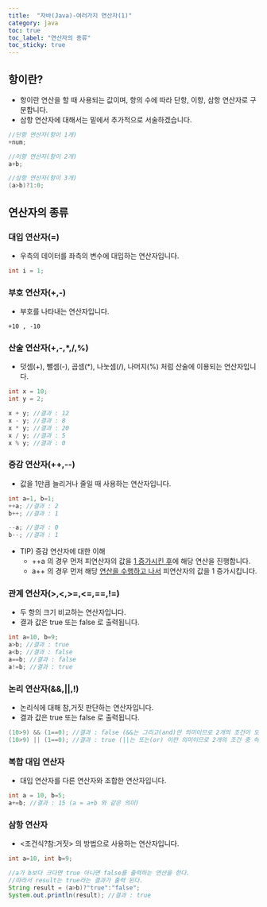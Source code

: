 ```yaml
---
title:  "자바(Java)-여러가지 연산자(1)"
category: java
toc: true
toc_label: "연산자의 종류"
toc_sticky: true
---
```








## 항이란?

- 항이란 연산을 할 때 사용되는 값이며, 항의 수에 따라 단항, 이항, 삼항 연산자로 구분합니다.
- 삼항 연산자에 대해서는 밑에서 추가적으로 서술하겠습니다.

```java
//단항 연산자(항이 1개)
+num;

//이항 연산자(항이 2개)
a+b;

//삼항 연산자(항이 3개)
(a>b)?1:0;
```





## 연산자의 종류

### 대입 연산자(=)

- 우측의 데이터를 좌측의 변수에 대입하는 연산자입니다.

```java
int i = 1;
```



### 부호 연산자(+,-)

- 부호를 나타내는 연산자입니다.

```
+10 , -10
```



### 산술 연산자(+,-,*,/,%)

- 덧셈(+), 뺄셈(-), 곱셈(*), 나눗셈(/), 나머지(%) 처럼 산술에 이용되는 연산자입니다.

```java
int x = 10;
int y = 2;

x + y; //결과 : 12
x - y; //결과 : 8
x * y; //결과 : 20
x / y; //결과 : 5
x % y; //결과 : 0
```



### 증감 연산자(++,--)

- 값을 1만큼 늘리거나 줄일 때 사용하는 연산자입니다.

```java
int a=1, b=1;
++a; //결과 : 2
b++; //결과 : 1

--a; //결과 : 0
b--; //결과 : 1
```

- TIP) 증감 연산자에 대한 이해
  - ++a 의 경우 먼저 피연산자의 값을 <u>1 증가시킨 후</u>에 해당 연산을 진행합니다.
  - a++ 의 경우 먼저 해당 <u>연산을 수행하고 나서</u> 피연산자의 값을 1 증가시킵니다.



### 관계 연산자(>,<,>=,<=,==,!=)

- 두 항의 크기 비교하는 연산자입니다.
- 결과 값은 true 또는 false 로 출력됩니다.

```java
int a=10, b=9;
a>b; //결과 : true
a<b; //결과 : false
a==b; //결과 : false
a!=b; //결과 : true
```



### 논리 연산자(&&,||,!)

- 논리식에 대해 참,거짓 판단하는 연산자입니다.
- 결과 값은 true 또는 false 로 출력됩니다.

```java
(10>9) && (1==0); //결과 : false (&&는 그리고(and)란 의미이므로 2개의 조건이 모두 만족해야 한다.)
(10>9) || (1==0); //결과 : true (||는 또는(or) 이란 의미이므로 2개의 조건 중 하나만 만족하면 된다.)
```



### 복합 대입 연산자

- 대입 연산자를 다른 연산자와 조합한 연산자입니다.

```java
int a = 10, b=5;
a+=b; //결과 : 15 (a = a+b 와 같은 의미)
```



### 삼항 연산자

- \<조건식?참:거짓\> 의 방법으로 사용하는 연산자입니다.

```java
int a=10, int b=9;

//a가 b보다 크다면 true 아니면 false를 출력하는 연산을 한다. 
//따라서 result는 true라는 결과가 출력 된다.
String result = (a>b)?"true":"false";
System.out.println(result); //결과 : true
```



